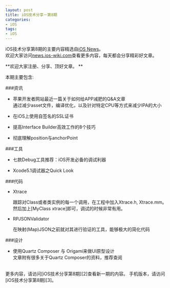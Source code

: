 ```yaml
---
layout: post   
title: iOS技术分享－第8期        
categories: 
- iOS   
tags:     
- iOS
---    
```

 

iOS技术分享第8期的主要内容精选自[iOS News][1]。   
欢迎大家访问[news.ios-wiki.com][1]查看更多内容，每天都会分享精彩好文章。


**欢迎大家注册、分享、顶好文章。
**

 

本期主要包含:


###资讯

* 苹果开发者网站最近一篇关于如何给APP减肥的Q&A文章    
   通过减少asset文件，编译优化，以及针对特定CPU等方式来减少IPA的大小


* 在iOS上使用自签名的SSL证书


* 提高Interface Builder高效工作的8个技巧


* 彻底理解position与anchorPoint



###工具

* 七款Debug工具推荐：iOS开发必备的调试利器



* Xcode5.1调试器之Quick Look




###代码

* Xtrace

   跟踪对Class或者类实例的每一个调用，在工程中加入Xtrace.h, Xtrace.mm。 然后加上[MyClass xtrace]即可，调试的时候非常有用。

* RPJSONValidator

   在映射(Map)JSON之前就对其进行验证的工具，能够极大的简化代码


###设计

* 使用Quartz Composer 与 Origami来做UI原型设计  
   文章附有很多关于Quartz Composer的资料，推荐查阅

<br>
更多内容，请访问[iOS技术分享第8期][2]查看新一期的内容。  
手机版本，请访问[iOS技术分享第8期][3]。



<br/>

[1]:http://news.ios-wiki.com
[2]:http://www.ios-wiki.com/issues/8
[3]:http://www.ios-wiki.com/mobile/issues/8